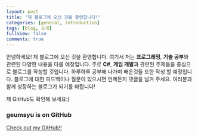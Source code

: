 ```yaml
---
layout: post
title: "제 블로그에 오신 것을 환영합니다!"
categories: [general, introduction]
tags: [blog, 소개]
fullview: false
comments: true
---
```


안녕하세요! 제 블로그에 오신 것을 환영합니다. 여기서 저는 **프로그래밍**, **기술 공부**와 관련된 다양한 내용을 다룰 예정입니다. 주로 **C#**, **게임 개발**과 관련된 주제들을 중심으로 블로그를 작성할 것입니다.
하루하루 공부해 나가며 배운것들 또한 작성 할 예정입니다. 
블로그에 대한 피드백이나 질문이 있으시면 언제든지 댓글을 남겨 주세요. 여러분과 함께 성장하는 블로그가 되기를 바랍니다!

제 GitHub도 확인해 보세요:)

### geumsyu is on GitHub

<a class="btn btn-default" href="https://github.com/geumsyu">Check out my GitHub!!</a>
